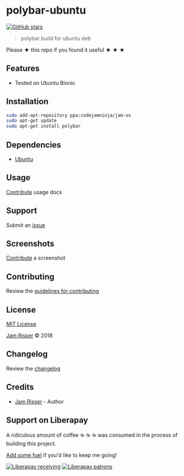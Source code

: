 # polybar-ubuntu

[![GitHub stars](https://img.shields.io/github/stars/codejamninja/polybar-ubuntu.svg?style=social&label=Stars)](https://github.com/codejamninja/polybar-ubuntu)

> polybar build for ubuntu deb

Please ★ this repo if you found it useful ★ ★ ★


## Features

* Tested on Ubuntu Bionic


## Installation

```sh
sudo add-apt-repository ppa:codejamninja/jam-os
sudo apt-get update
sudo apt-get install polybar
```


## Dependencies

* [Ubuntu](https://ubuntu.com)


## Usage

[Contribute](https://github.com/codejamninja/polybar-ubuntu/blob/master/CONTRIBUTING.md) usage docs


## Support

Submit an [issue](https://github.com/codejamninja/polybar-ubuntu/issues/new)


## Screenshots

[Contribute](https://github.com/codejamninja/polybar-ubuntu/blob/master/CONTRIBUTING.md) a screenshot


## Contributing

Review the [guidelines for contributing](https://github.com/codejamninja/polybar-ubuntu/blob/master/CONTRIBUTING.md)


## License

[MIT License](https://github.com/codejamninja/polybar-ubuntu/blob/master/LICENSE)

[Jam Risser](https://codejam.ninja) © 2018


## Changelog

Review the [changelog](https://github.com/codejamninja/polybar-ubuntu/blob/master/CHANGELOG.md)


## Credits

* [Jam Risser](https://codejam.ninja) - Author


## Support on Liberapay

A ridiculous amount of coffee ☕ ☕ ☕ was consumed in the process of building this project.

[Add some fuel](https://liberapay.com/codejamninja/donate) if you'd like to keep me going!

[![Liberapay receiving](https://img.shields.io/liberapay/receives/codejamninja.svg?style=flat-square)](https://liberapay.com/codejamninja/donate)
[![Liberapay patrons](https://img.shields.io/liberapay/patrons/codejamninja.svg?style=flat-square)](https://liberapay.com/codejamninja/donate)

